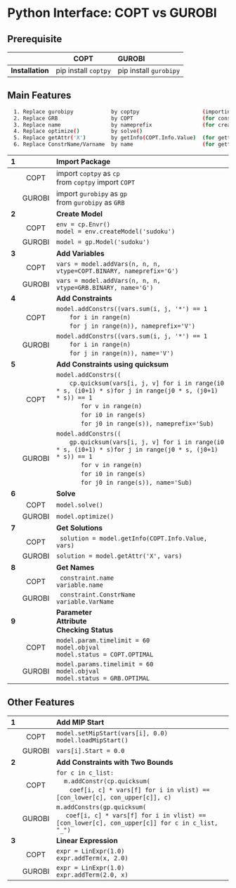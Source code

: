 # Python Interface: COPT vs GUROBI

## Prerequisite

|  | COPT | GUROBI |
|:---: | :---: | :---    |
|**Installation** | pip install `coptpy` | pip install `gurobipy` |

## Main Features
```bash
  1. Replace gurobipy            by coptpy                    (importing pakcage)
  2. Replace GRB                 by COPT                      (for constant values)
  3. Replace name                by nameprefix                (for creating names)
  4. Replace optimize()          by solve() 
  5. Replace getAttr('X')        by getInfo(COPT.Info.Value)  (for getting solutions)
  6. Replace ConstrName/Varname  by name                      (for getting names)
```
| **1** || **Import Package** |
|:---: | :---: | :---    |
||COPT| import `coptpy` as `cp` <br> from `coptpy` import `COPT` 
||GUROBI| import `gurobipy` as `gp` <br>  from `gurobipy` as `GRB` |
| **2** | | **Create Model** |
||COPT  | ```env = cp.Envr()``` <br> ```model = env.createModel('sudoku')``` 
||GUROBI| ```model = gp.Model('sudoku')``` |
| **3** ||**Add Variables**  | 
||COPT  |``` vars = model.addVars(n, n, n, vtype=COPT.BINARY, nameprefix='G') ``` 
||GUROBI| ``` vars = model.addVars(n, n, n, vtype=GRB.BINARY, name='G') ``` |
| **4** |  |**Add Constraints**|
||COPT | ```model.addConstrs((vars.sum(i, j, '*') == 1``` </br>&nbsp;&nbsp;&nbsp;&nbsp;&nbsp;&nbsp; ```for i in range(n)``` </br>&nbsp;&nbsp;&nbsp;&nbsp;&nbsp;&nbsp; ```for j in range(n)), nameprefix='V') ``` |
||GUROBI| ```model.addConstrs((vars.sum(i, j, '*') == 1``` </br>&nbsp;&nbsp;&nbsp;&nbsp;&nbsp;&nbsp; ```for i in range(n)``` </br>&nbsp;&nbsp;&nbsp;&nbsp;&nbsp;&nbsp; ```for j in range(n)), name='V') ``` |
| **5** ||**Add Constraints using quicksum** | 
||COPT| ```model.addConstrs((``` </br>&nbsp;&nbsp;&nbsp;&nbsp;&nbsp;&nbsp; ```cp.quicksum(vars[i, j, v] for i in range(i0 * s, (i0+1) * s)for j in range(j0 * s, (j0+1) * s)) == 1``` </br>&nbsp;&nbsp;&nbsp;&nbsp;&nbsp;&nbsp;&nbsp;&nbsp;&nbsp;&nbsp;&nbsp;&nbsp; ```for v in range(n)``` </br>&nbsp;&nbsp;&nbsp;&nbsp;&nbsp;&nbsp;&nbsp;&nbsp;&nbsp;&nbsp;&nbsp;&nbsp; ```for i0 in range(s)``` </br>&nbsp;&nbsp;&nbsp;&nbsp;&nbsp;&nbsp;&nbsp;&nbsp;&nbsp;&nbsp;&nbsp;&nbsp; ```for j0 in range(s)), nameprefix='Sub)``` | 
||GUROBI| ```model.addConstrs((``` </br>&nbsp;&nbsp;&nbsp;&nbsp;&nbsp;&nbsp; ```gp.quicksum(vars[i, j, v] for i in range(i0 * s, (i0+1) * s)for j in range(j0 * s, (j0+1) * s)) == 1``` </br>&nbsp;&nbsp;&nbsp;&nbsp;&nbsp;&nbsp;&nbsp;&nbsp;&nbsp;&nbsp;&nbsp;&nbsp; ```for v in range(n)``` </br>&nbsp;&nbsp;&nbsp;&nbsp;&nbsp;&nbsp;&nbsp;&nbsp;&nbsp;&nbsp;&nbsp;&nbsp; ```for i0 in range(s)``` </br>&nbsp;&nbsp;&nbsp;&nbsp;&nbsp;&nbsp;&nbsp;&nbsp;&nbsp;&nbsp;&nbsp;&nbsp; ```for j0 in range(s)), name='Sub)``` |
|  **6** | |**Solve** | 
||COPT| ```model.solve()``` | 
||GUROBI |```model.optimize()``` |
|  **7** |  |**Get Solutions** | 
||COPT| ``` solution = model.getInfo(COPT.Info.Value, vars)``` |
||GUROBI| ```solution = model.getAttr('X', vars)``` |
|  **8** |  |**Get Names** | 
||COPT| ``` constraint.name``` <br> ```variable.name``` |
||GUROBI| ``` constraint.ConstrName``` <br> ```variable.VarName``` |
| **9** | |**Parameter**<br>**Attribute**<br>**Checking Status** | 
||COPT |```model.param.timelimit = 60``` <br> ```model.objval``` <br> ```model.status = COPT.OPTIMAL``` | 
||GUROBI | ```model.params.timelimit = 60``` <br> ```model.objval``` <br> ```model.status = GRB.OPTIMAL``` |


## Other Features

| **1** |   | **Add MIP Start**  |
|:---: | :---: | :---    |
||COPT| ```model.setMipStart(vars[i], 0.0)``` <br> ```model.loadMipStart()``` | 
||GUROBI |```vars[i].Start = 0.0``` |
| **2** ||**Add Constraints with Two Bounds**| 
||COPT | ```for c in c_list:``` </br>&nbsp;&nbsp;&nbsp;&nbsp;```m.addConstr(cp.quicksum(``` </br>&nbsp;&nbsp;&nbsp;&nbsp;&nbsp;&nbsp; ```coef[i, c] * vars[f] for i in vlist) == [con_lower[c], con_upper[c]], c)``` |
||GUROBI | ```m.addConstrs(gp.quicksum(``` </br>&nbsp;&nbsp;&nbsp;&nbsp; ```coef[i, c] * vars[f] for i in vlist) == [con_lower[c], con_upper[c]] for c in c_list, "_")``` |
| **3** ||**Linear Expression** | 
||COPT |```expr = LinExpr(1.0)``` <br> ```expr.addTerm(x, 2.0)``` |
||GUROBI | ```expr = LinExpr(1.0)``` <br> ```expr.addTerm(2.0, x)``` |

